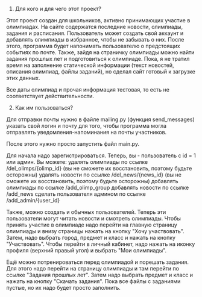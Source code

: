 1) Для кого и для чего этот проект?

Этот проект создан для школьников, активно принимающих участие в олимпиадах. 
На сайте содержатся последние новости, олимпиады, задания и расписания. 
Пользователь может создать свой аккаунт и добавлять олимпиады в избранное, чтобы не забывать о них.
После этого, программа будет напонимать пользователю о предстоящих событиях по почте.
Также, зайдя на страничку олимпиады можно найти задания прошлых лет и подготовиться к олимпиаде.
Пока, я не тратил время на заполнение статической информации (текст новостей, описания олимпиад, файлы заданий), 
но сделал сайт готовый к загрузке этих данных. 

Все даты олимпиад и прочая информация тестовая, то есть не соответствует действительности.

2) Как им пользоваться?

Для отправки почты нужно в файле mailing.py (функция send_messages) указать свой логин и почту для того, чтобы программа могла отправлять 
уведомления-напоминания на почты участников.

После этого нужно просто запустить файл main.py.

Для начала надо зарегистрироваться. Теперь, вы - пользователь с id = 1 или админ. Вы можете:
удалять олимпиады по ссылке /del_olimps/{olimp_id} (вы не сможете их восстановить, поэтому будьте осторожны)
удалять новости по ссылке /del_news/{news_id} (вы не сможете их восстановить, поэтому будьте осторожны)
добавлять олимпиады по ссылке /add_olimp_group
добавлять новости по ссылке /add_news
сделать пользователя админом по ссылке /add_admin/{user_id}

Также, можно создать и обычных пользователей. Теперь эти пользователи могут читать новости и смотреть олимпиады.
Чтобы принять участие в олимпиаде надо перейти на главную страницу олимпиады и внизу страницы нажать на кнопку "Хочу участвовать".
Затем, надо выбрать город, предмет и класс и нажать на кнопку "Участвовать". Чтобы перейти в личный кабинет, надо нажать на иконку профиля
(верхний правый угол) и выбрать "Мои олимпиады". 

Ещё можно потренироваться перед олимпиадой и порешать задания. Для этого надо перейти на страницу олимпиады и там перейти по ссылке "Задания прошлых лет".
Затем надо выбрать предмет и класс и нажать на кнопку "Скачать задания". Пока все файлы с заданиями пустые, но их надо будет просто заполнить.

